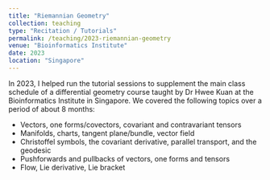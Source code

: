 ```yaml
---
title: "Riemannian Geometry"
collection: teaching
type: "Recitation / Tutorials"
permalink: /teaching/2023-riemannian-geometry
venue: "Bioinformatics Institute"
date: 2023
location: "Singapore"
---
```


In 2023, I helped run the tutorial sessions to supplement the main class schedule of a differential geometry course taught by Dr Hwee Kuan at the Bioinformatics Institute in Singapore. We covered the following topics over a period of about 8 months:

* Vectors, one forms/covectors, covariant and contravariant tensors
* Manifolds, charts, tangent plane/bundle, vector field
* Christoffel symbols, the covariant derivative, parallel transport, and the geodesic
* Pushforwards and pullbacks of vectors, one forms and tensors
* Flow, Lie derivative, Lie bracket
